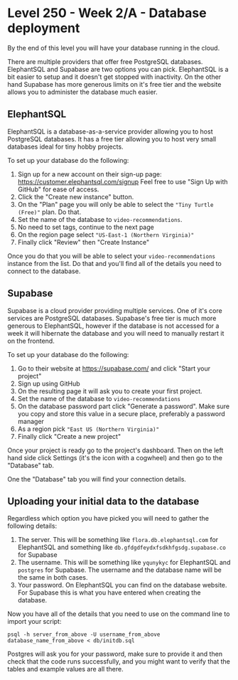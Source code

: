 # Level 250 - Week 2/A - Database deployment

By the end of this level you will have your database running in the cloud.

There are multiple providers that offer free PostgreSQL databases. ElephantSQL and Supabase are two options you can pick. ElephantSQL is a bit easier to setup and it doesn't get stopped with inactivity. On the other hand Supabase has more generous limits on it's free tier and the website allows you to administer the database much easier.

## ElephantSQL

ElephantSQL is a database-as-a-service provider allowing you to host PostgreSQL databases. It has a free tier allowing you to host very small databases ideal for tiny hobby projects.

To set up your database do the following:

1. Sign up for a new account on their sign-up page: https://customer.elephantsql.com/signup Feel free to use "Sign Up with GitHub" for ease of access.
2. Click the "Create new instance" button.
3. On the "Plan" page you will only be able to select the `"Tiny Turtle (Free)"` plan. Do that.
4. Set the name of the database to `video-recommendations`.
5. No need to set tags, continue to the next page
6. On the region page select `"US-East-1 (Northern Virginia)"`
7. Finally click "Review" then "Create Instance"

Once you do that you will be able to select your `video-recommendations` instance from the list. Do that and you'll find all of the details you need to connect to the database.

## Supabase

Supabase is a cloud provider providing multiple services. One of it's core services are PostgreSQL databases. Supabase's free tier is much more generous to ElephantSQL, however if the database is not accessed for a week it will hibernate the database and you will need to manually restart it on the frontend.

To set up your database do the following:

1. Go to their website at https://supabase.com/ and click "Start your project"
2. Sign up using GitHub
3. On the resulting page it will ask you to create your first project.
4. Set the name of the database to `video-recommendations`
5. On the database password part click "Generate a password". Make sure you copy and store this value in a secure place, preferably a password manager
6. As a region pick `"East US (Northern Virginia)"`
7. Finally click "Create a new project"

Once your project is ready go to the project's dashboard. Then on the left hand side click Settings (it's the icon with a cogwheel) and then go to the "Database" tab.

One the "Database" tab you will find your connection details.

## Uploading your initial data to the database

Regardless which option you have picked you will need to gather the following details:

1. The server. This will be something like `flora.db.elephantsql.com` for ElephantSQL and something like `db.gfdgdfeydxfsdkhfgsdg.supabase.co` for Supabase
2. The username. This will be something like `yqunykyc` for ElephantSQL and `postgres` for Supabase. The username and the database name will be the same in both cases.
3. Your password. On ElephantSQL you can find on the database website. For Supabase this is what you have entered when creating the database.

Now you have all of the details that you need to use on the command line to import your script:

```
psql -h server_from_above -U username_from_above database_name_from_above < db/initdb.sql
```

Postgres will ask you for your password, make sure to provide it and then check that the code runs successfully, and you might want to verify that the tables and example values are all there.
